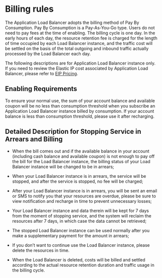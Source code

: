# Billing rules

The Application Load Balancer adopts the billing method of Pay By Consumption. Pay By Consumption is a Pay-As-You-Go type. Users do not need to pay fees at the time of enabling. The billing cycle is one day. In the early hours of each day, the resource retention fee is charged for the length of time occupied by each Load Balancer instance, and the traffic cost will be settled on the basis of the total outgoing and inbound traffic actually processed by the Load Balancer each day.

The following descriptions are for Application Load Balancer instance only. If you need to review the Elastic IP cost associated by Application Load Balancer, please refer to [EIP Pricing](https://docs.jdcloud.com/elastic-ip/billing-overview).

## Enabling Requirements

To ensure your normal use, the sum of your account balance and available coupon will be no less than consumption threshold when you subscribe an Application Load Balancer instance billed by consumption. If your account balance is less than consumption threshold, please use it after recharging.

## Detailed Description for Stopping Service in Arrears and Billing
- When the bill comes out and if the available balance in your account (including cash balance and available coupon) is not enough to pay off the bill for the Load Balancer instance, the billing status of your Load Balancer instance will be changed to be in arrears;

- When your Load Balancer instance is in arrears, the service will be stopped, and after the service is stopped, no fee will be charged;

- After your Load Balancer instance is in arrears, you will be sent an email or SMS to notify you that your resources are overdue, please be sure to view notification and recharge in time to prevent unnecessary losses;

- Your Load Balancer instance and data therein will be kept for 7 days from the moment of stopping service, and the system will reclaim the resources after 7 days, in which case the data cannot be retrieved;

- The stopped Load Balancer instance can be used normally after you make a supplementary payment for the amount in arrears;

- If you don’t want to continue use the Load Balancer instance, please delete the resources in time.

- When the Load Balancer is deleted, costs will be billed and settled according to the actual resource retention duration and traffic usage in the billing cycle.
